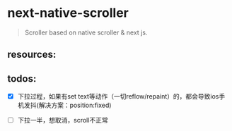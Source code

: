 # next-native-scroller
> Scroller based on native scroller &amp; next js.


## resources:

## todos:
- [x] 下拉过程，如果有set text等动作（一切reflow/repaint）的，都会导致ios手机发抖(解决方案：position:fixed)
- [ ] 下拉一半，想取消，scroll不正常

